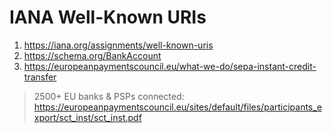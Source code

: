 # IANA Well-Known URIs

 1) https://iana.org/assignments/well-known-uris
 2) https://schema.org/BankAccount
 3) https://europeanpaymentscouncil.eu/what-we-do/sepa-instant-credit-transfer


 > 2500+ EU banks & PSPs connected: https://europeanpaymentscouncil.eu/sites/default/files/participants_export/sct_inst/sct_inst.pdf
